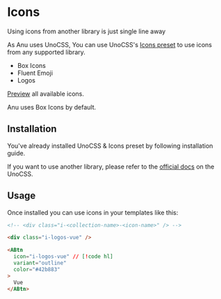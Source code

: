 # Icons

Using icons from another library is just single line away <i class="i-fluent-emoji-face-with-open-mouth"></i>

As Anu uses UnoCSS, You can use UnoCSS's [Icons preset](https://unocss.dev/presets/icons) to use icons from any supported library.

- Box Icons <i class="i-bx-home"></i> <i class="i-bx-crown"></i> <i class="i-bx-fingerprint"></i>
- Fluent Emoji <i class="i-fluent-emoji-dollar-banknote"></i> <i class="i-fluent-emoji-face-with-tears-of-joy"></i> <i class="i-fluent-emoji-anxious-face-with-sweat"></i>
- Logos <i class="i-logos-vue"></i> <i class="i-logos-unocss"></i> <i class="i-logos-vueuse"></i>

<p class="p-1px"></p>

[Preview](https://icones.js.org/) all available icons.

<p class="p-1px"></p>

Anu uses Box Icons by default.

## Installation

You've already installed UnoCSS & Icons preset by following installation guide.

If you want to use another library, please refer to the [official docs](https://unocss.dev/presets/icons#install) on the UnoCSS.

## Usage

Once installed you can use icons in your templates like this:

```html
<!-- <div class="i-<collection-name>-<icon-name>" /> -->

<div class="i-logos-vue" />

<ABtn
  icon="i-logos-vue" // [!code hl]
  variant="outline"
  color="#42b883"
>
  Vue
</ABtn>
```
